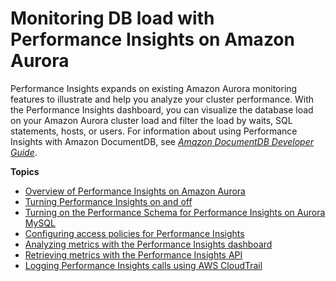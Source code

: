 # Monitoring DB load with Performance Insights on Amazon Aurora<a name="USER_PerfInsights"></a>

Performance Insights expands on existing  Amazon Aurora monitoring features to illustrate and help you analyze your cluster performance\. With the Performance Insights dashboard, you can visualize the database load on your Amazon Aurora cluster load and filter the load by waits, SQL statements, hosts, or users\. For information about using Performance Insights with Amazon DocumentDB, see *[Amazon DocumentDB Developer Guide](https://docs.aws.amazon.com/documentdb/latest/developerguide/performance-insights.html)*\.

**Topics**
+ [Overview of Performance Insights on Amazon Aurora](USER_PerfInsights.Overview.md)
+ [Turning Performance Insights on and off](USER_PerfInsights.Enabling.md)
+ [Turning on the Performance Schema for Performance Insights on Aurora MySQL](USER_PerfInsights.EnableMySQL.md)
+ [Configuring access policies for Performance Insights](USER_PerfInsights.access-control.md)
+ [Analyzing metrics with the Performance Insights dashboard](USER_PerfInsights.UsingDashboard.md)
+ [Retrieving metrics with the Performance Insights API](USER_PerfInsights.API.md)
+ [Logging Performance Insights calls using AWS CloudTrail](USER_PerfInsights.CloudTrail.md)